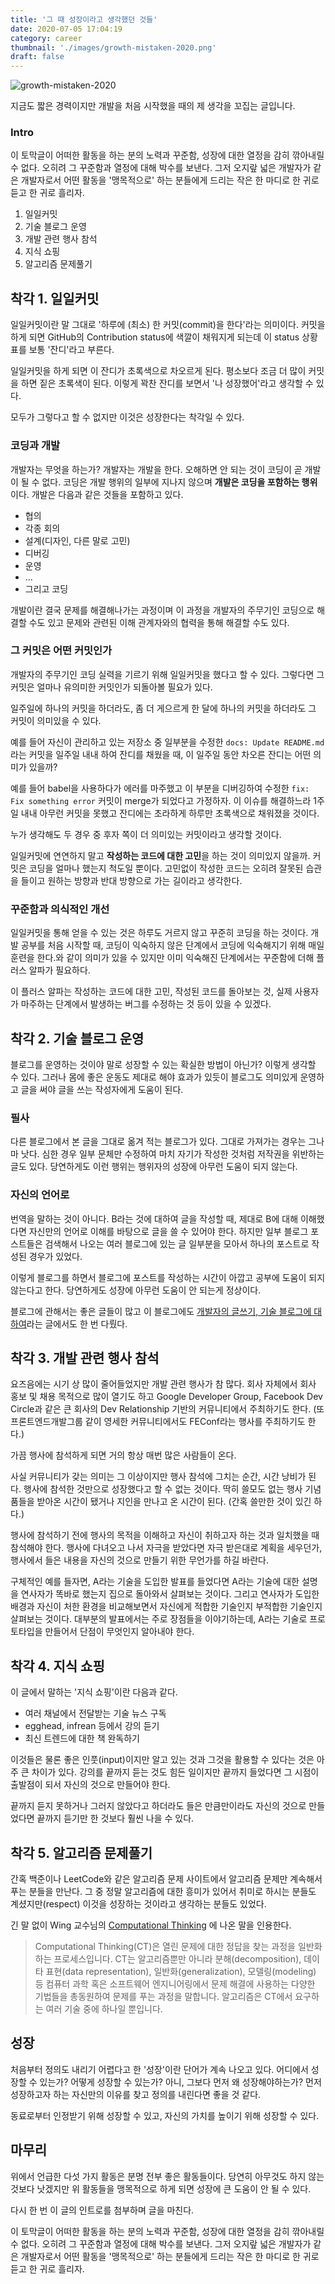 ```yaml
---
title: '그 때 성장이라고 생각했던 것들'
date: 2020-07-05 17:04:19
category: career
thumbnail: './images/growth-mistaken-2020.png'
draft: false
---
```


![growth-mistaken-2020](./images/growth-mistaken-2020.png)

지금도 짧은 경력이지만 개발을 처음 시작했을 때의 제 생각을 꼬집는 글입니다.

### Intro

이 토막글이 어떠한 활동을 하는 분의 노력과 꾸준함, 성장에 대한 열정을 감히 깎아내릴 수 없다. 오히려 그 꾸준함과 열정에 대해 박수를 보낸다. 그저 오지랖 넓은 개발자가 같은 개발자로서 어떤 활동을 '맹목적으로' 하는 분들에게 드리는 작은 한 마디로 한 귀로 듣고 한 귀로 흘리자.

1. 일일커밋
2. 기술 블로그 운영
3. 개발 관련 행사 참석
4. 지식 쇼핑
5. 알고리즘 문제풀기

## 착각 1. 일일커밋

일일커밋이란 말 그대로 '하루에 (최소) 한 커밋(commit)을 한다'라는 의미이다. 커밋을 하게 되면 GitHub의 Contribution status에 색깔이 채워지게 되는데 이 status 상황표를 보통 '잔디'라고 부른다.

일일커밋을 하게 되면 이 잔디가 초록색으로 차오르게 된다. 평소보다 조금 더 많이 커밋을 하면 짙은 초록색이 된다. 이렇게 꽉찬 잔디를 보면서 '나 성장했어'라고 생각할 수 있다.

모두가 그렇다고 할 수 없지만 이것은 성장한다는 착각일 수 있다.

### 코딩과 개발

개발자는 무엇을 하는가? 개발자는 개발을 한다. 오해하면 안 되는 것이 코딩이 곧 개발이 될 수 없다. 코딩은 개발 행위의 일부에 지나지 않으며 **개발은 코딩을 포함하는 행위**이다. 개발은 다음과 같은 것들을 포함하고 있다.

- 협의
- 각종 회의
- 설계(디자인, 다른 말로 고민)
- 디버깅
- 운영
- ...
- 그리고 코딩

개발이란 결국 문제를 해결해나가는 과정이며 이 과정을 개발자의 주무기인 코딩으로 해결할 수도 있고 문제와 관련된 이해 관계자와의 협력을 통해 해결할 수도 있다.

### 그 커밋은 어떤 커밋인가

개발자의 주무기인 코딩 실력을 기르기 위해 일일커밋을 했다고 할 수 있다. 그렇다면 그 커밋은 얼마나 유의미한 커밋인가 되돌아볼 필요가 있다.

일주일에 하나의 커밋을 하더라도, 좀 더 게으르게 한 달에 하나의 커밋을 하더라도 그 커밋이 의미있을 수 있다.

예를 들어 자신이 관리하고 있는 저장소 중 일부분을 수정한 `docs: Update README.md` 라는 커밋을 일주일 내내 하여 잔디를 채웠을 때, 이 일주일 동안 차오른 잔디는 어떤 의미가 있을까?

예를 들어 babel을 사용하다가 에러를 마주했고 이 부분을 디버깅하여 수정한 `fix: Fix something error` 커밋이 merge가 되었다고 가정하자. 이 이슈를 해결하느라 1주일 내내 아무런 커밋을 못했고 잔디에는 초라하게 하루만 초록색으로 채워졌을 것이다.

누가 생각해도 두 경우 중 후자 쪽이 더 의미있는 커밋이라고 생각할 것이다.

일일커밋에 연연하지 말고 **작성하는 코드에 대한 고민**을 하는 것이 의미있지 않을까. 커밋은 코딩을 얼마나 했는지 척도일 뿐이다. 고민없이 작성한 코드는 오히려 잘못된 습관을 들이고 원하는 방향과 반대 방향으로 가는 길이라고 생각한다.

### 꾸준함과 의식적인 개선

일일커밋을 통해 얻을 수 있는 것은 하루도 거르지 않고 꾸준히 코딩을 하는 것이다. 개발 공부를 처음 시작할 때, 코딩이 익숙하지 않은 단계에서 코딩에 익숙해지기 위해 매일 훈련을 한다.와 같이 의미가 있을 수 있지만 이미 익숙해진 단계에서는 꾸준함에 더해 플러스 알파가 필요하다.

이 플러스 알파는 작성하는 코드에 대한 고민, 작성된 코드를 돌아보는 것, 실제 사용자가 마주하는 단계에서 발생하는 버그를 수정하는 것 등이 있을 수 있겠다.

## 착각 2. 기술 블로그 운영

블로그를 운영하는 것이야 말로 성장할 수 있는 확실한 방법이 아닌가? 이렇게 생각할 수 있다. 그러나 몸에 좋은 운동도 제대로 해야 효과가 있듯이 블로그도 의미있게 운영하고 글을 써야 글을 쓰는 작성자에게 도움이 된다.

### 필사

다른 블로그에서 본 글을 그대로 옮겨 적는 블로그가 있다. 그대로 가져가는 경우는 그나마 낫다. 심한 경우 일부 문체만 수정하여 마치 자기가 작성한 것처럼 저작권을 위반하는 글도 있다. 당연하게도 이런 행위는 행위자의 성장에 아무런 도움이 되지 않는다.

### 자신의 언어로

번역을 말하는 것이 아니다. B라는 것에 대하여 글을 작성할 때, 제대로 B에 대해 이해했다면 자신만의 언어로 이해를 바탕으로 글을 쓸 수 있어야 한다. 하지만 일부 블로그 포스트들은 검색해서 나오는 여러 블로그에 있는 글 일부분을 모아서 하나의 포스트로 작성된 경우가 있었다.

이렇게 블로그를 하면서 블로그에 포스트를 작성하는 시간이 아깝고 공부에 도움이 되지 않는다고 한다. 당연하게도 성장에 아무런 도움이 안 되는게 정상이다.

블로그에 관해서는 좋은 글들이 많고 이 블로그에도 [개발자의 글쓰기, 기술 블로그에 대하여](https://jbee.io/essay/writing-of-developers/)라는 글에서도 한 번 다뤘다.

## 착각 3. 개발 관련 행사 참석

요즈음에는 시기 상 많이 줄어들었지만 개발 관련 행사가 참 많다. 회사 자체에서 회사 홍보 및 채용 목적으로 많이 열기도 하고 Google Developer Group, Facebook Dev Circle과 같은 큰 회사의 Dev Relationship 기반의 커뮤니티에서 주최하기도 한다. (또 프론트엔드개발그룹 같이 영세한 커뮤니티에서도 FEConf라는 행사를 주최하기도 한다.)

가끔 행사에 참석하게 되면 거의 항상 매번 많은 사람들이 온다.

사실 커뮤니티가 갖는 의미는 그 이상이지만 행사 참석에 그치는 순간, 시간 낭비가 된다. 행사에 참석한 것만으로 성장했다고 할 수 없는 것이다. 딱히 쓸모도 없는 행사 기념품들을 받아온 시간이 됐거나 지인을 만나고 온 시간이 된다. (간혹 쓸만한 것이 있긴 하다.)

행사에 참석하기 전에 행사의 목적을 이해하고 자신이 취하고자 하는 것과 일치했을 때 참석해야 한다. 행사에 다녀오고 나서 자극을 받았다면 자극 받은대로 계획을 세우던가, 행사에서 들은 내용을 자신의 것으로 만들기 위한 무언가를 하길 바란다.

구체적인 예를 들자면, A라는 기술을 도입한 발표를 들었다면 A라는 기술에 대한 설명을 연사자가 똑바로 했는지 집으로 돌아와서 살펴보는 것이다. 그리고 연사자가 도입한 배경과 자신이 처한 환경을 비교해보면서 자신에게 적합한 기술인지 부적합한 기술인지 살펴보는 것이다. 대부분의 발표에서는 주로 장점들을 이야기하는데, A라는 기술로 프로토타입을 만들어서 단점이 무엇인지 알아내야 한다.

## 착각 4. 지식 쇼핑

이 글에서 말하는 '지식 쇼핑'이란 다음과 같다.

- 여러 채널에서 전달받는 기술 뉴스 구독
- egghead, infrean 등에서 강의 듣기
- 최신 트렌드에 대한 책 완독하기

이것들은 물론 좋은 인풋(input)이지만 알고 있는 것과 그것을 활용할 수 있다는 것은 아주 큰 차이가 있다. 강의를 끝까지 듣는 것도 힘든 일이지만 끝까지 들었다면 그 시점이 출발점이 되서 자신의 것으로 만들어야 한다.

끝까지 듣지 못하거나 그러지 않았다고 하더라도 들은 만큼만이라도 자신의 것으로 만들었다면 끝까지 듣기만 한 것보다 훨씬 나을 수 있다.

## 착각 5. 알고리즘 문제풀기

간혹 백준이나 LeetCode와 같은 알고리즘 문제 사이트에서 알고리즘 문제만 계속해서 푸는 분들을 만난다. 그 중 정말 알고리즘에 대한 흥미가 있어서 취미로 하시는 분들도 계셨지만(respect) 이것을 성장하는 것이라고 생각하는 분들도 있었다.

긴 말 없이 Wing 교수님의 [Computational Thinking](https://www.cs.cmu.edu/~15110-s13/Wing06-ct.pdf) 에 나온 말을 인용한다.

> Computational Thinking(CT)은 열린 문제에 대한 정답을 찾는 과정을 일반화하는 프로세스입니다. CT는 알고리즘뿐만 아니라 분해(decomposition), 데이타 표현(data representation), 일반화(generalization), 모델링(modeling) 등 컴퓨터 과학 혹은 소프트웨어 엔지니어링에서 문제 해결에 사용하는 다양한 기법들을 총동원하여 문제를 푸는 과정을 말합니다. 알고리즘은 CT에서 요구하는 여러 기술 중에 하나일 뿐입니다.

## 성장

처음부터 정의도 내리기 어렵다고 한 '성장'이란 단어가 계속 나오고 있다. 어디에서 성장할 수 있는가? 어떻게 성장할 수 있는가? 아니, 그보다 먼저 왜 성장해야하는가? 먼저 성장하고자 하는 자신만의 이유를 찾고 정의를 내린다면 좋을 것 같다.

동료로부터 인정받기 위해 성장할 수 있고, 자신의 가치를 높이기 위해 성장할 수 있다.

## 마무리

위에서 언급한 다섯 가지 활동은 분명 전부 좋은 활동들이다. 당연히 아무것도 하지 않는 것보다 낫겠지만 위 활동들을 맹목적으로 하게 되면 성장에 큰 도움이 안 될 수 있다.

다시 한 번 이 글의 인트로를 첨부하며 글을 마친다.

이 토막글이 어떠한 활동을 하는 분의 노력과 꾸준함, 성장에 대한 열정을 감히 깎아내릴 수 없다. 오히려 그 꾸준함과 열정에 대해 박수를 보낸다. 그저 오지랖 넓은 개발자가 같은 개발자로서 어떤 활동을 '맹목적으로' 하는 분들에게 드리는 작은 한 마디로 한 귀로 듣고 한 귀로 흘리자.
